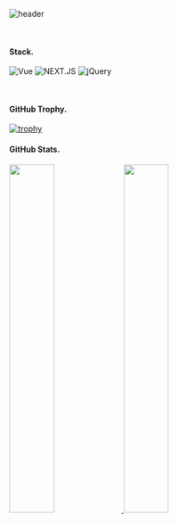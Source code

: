 
  
![header](https://capsule-render.vercel.app/api?type=waving&color=gradient&height=110&animation=fadeIn&text=Beomjun's%20GitHub%20🚗🚘🚛&fontSize=20&fontAlignY=20)

<br>
<h4>Stack.</h4>

![Vue](https://img.shields.io/badge/Vue.js-35495E?style=for-the-badge&logo=vue.js&logoColor=4FC08D)
![NEXT.JS](https://img.shields.io/badge/Next.js-000?logo=nextdotjs&logoColor=fff&style=for-the-badge)
![jQuery](https://img.shields.io/badge/jQuery-0769AD?style=for-the-badge&logo=jquery&logoColor=white)

<br>
<h4>GitHub Trophy.</h4>

[![trophy](https://github-profile-trophy.vercel.app/?username=beom-jun-kim&theme=gruvbox&title=Repositories,PullRequest,Commits,Experience,Followers&margin-w=20)](https://github.com/beom-jun-kim/)


#### GitHub Stats.

<a href="s">
<img src="https://github-readme-stats.vercel.app/api?username=beom-jun-kim&hide=contribs&show=prs_merged,prs_merged_percentage&theme=apprentice&rank_icon=github&include_all_commits=true&show_icons=true&hide_border=true" width="40%"/>
</a>
<a href="s">
<img src="https://github-readme-streak-stats.herokuapp.com/?user=beom-jun-kim&theme=apprentice&hide_border=true" width="40%"/>
</a>

